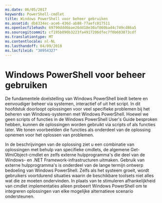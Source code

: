 ```yaml
---
ms.date: 06/05/2017
keywords: PowerShell-cmdlet
title: Windows PowerShell voor beheer gebruiken
ms.assetid: db6334ec-ace6-436d-ab88-77aefc817511
ms.openlocfilehash: 69790ddd6bae26dd18e30af860bad4c749cd86a5
ms.sourcegitcommit: cf195b090b3223fa4917206dfec7f0b603873cdf
ms.translationtype: MT
ms.contentlocale: nl-NL
ms.lasthandoff: 04/09/2018
ms.locfileid: "30954327"
---
```

# <a name="using-windows-powershell-for-administration"></a>Windows PowerShell voor beheer gebruiken
De fundamentele doelstelling van Windows PowerShell biedt betere en eenvoudiger beheer via systemen, interactief of uit het script. In dit hoofdstuk doorloopt oplossingen voor veel specifieke problemen bij het beheren van Windows-systemen met Windows PowerShell. Hoewel we geen scripts of functies in de Windows PowerShell User's Guide besproken hebben, kunnen de oplossingen worden gebruikt via scripts of als functies later. We tonen voorbeelden die functies als onderdeel van de oplossing opnemen voor het oplossen van problemen.

In de beschrijvingen van de oplossing ziet u een combinatie van oplossingen met behulp van specifieke cmdlets, de algemene Get-WmiObject-cmdlet en zelfs externe hulpprogramma's die deel van de Windows- en .NET Framework-infrastructuren uitmaken. Gebruik van externe hulpprogramma's is onderdeel van de lange termijn ontwerp bedoeling van Windows PowerShell. Zelfs als het systeem groeit, wordt gebruikers voortdurend situaties waarin de beschikbare toolsets niet alles wat die ze moeten ondervinden. In plaats van te stimuleren afhankelijkheid van cmdlet implementaties alleen probeert Windows PowerShell om te integreren oplossingen van elke mogelijke alternatieve scenario ondersteunen.
